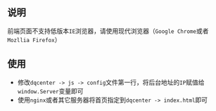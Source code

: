 ## 说明
前端页面不支持低版本`IE`浏览器，请使用现代浏览器（`Google Chrome`或者`Mozllia Firefox`）
## 使用
- 修改`dqcenter -> js -> config`文件第一行，将后台地址的`IP`赋值给`window.Server`变量即可
- 使用`nginx`或者其它服务器将首页指定到`dqcenter -> index.html`即可